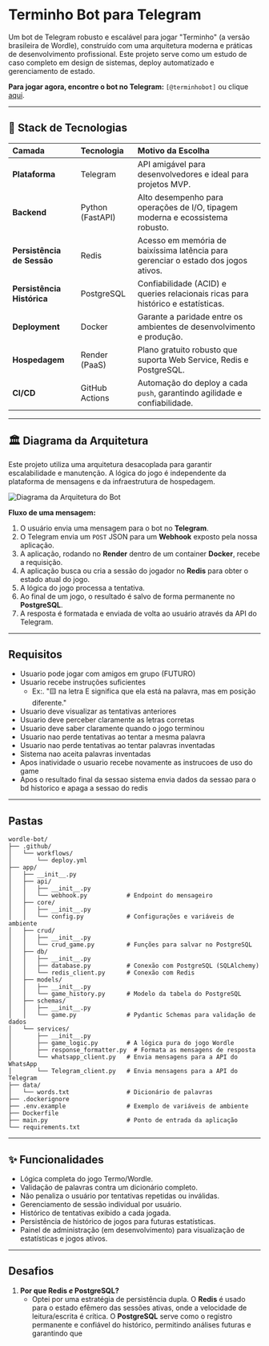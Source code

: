 # Terminho Bot para Telegram

Um bot de Telegram robusto e escalável para jogar "Terminho" (a versão brasileira de Wordle), construído com uma arquitetura moderna e práticas de desenvolvimento profissional. Este projeto serve como um estudo de caso completo em design de sistemas, deploy automatizado e gerenciamento de estado.

**Para jogar agora, encontre o bot no Telegram:** `[@terminhobot]` ou clique [aqui](https://t.me/terminhobot).

---

## 🚀 Stack de Tecnologias

| Camada | Tecnologia | Motivo da Escolha |
| :--- | :--- | :--- |
| **Plataforma** | Telegram | API amigável para desenvolvedores e ideal para projetos MVP. |
| **Backend** | Python (FastAPI) | Alto desempenho para operações de I/O, tipagem moderna e ecossistema robusto. |
| **Persistência de Sessão**| Redis | Acesso em memória de baixíssima latência para gerenciar o estado dos jogos ativos. |
| **Persistência Histórica**| PostgreSQL | Confiabilidade (ACID) e queries relacionais ricas para histórico e estatísticas. |
| **Deployment** | Docker | Garante a paridade entre os ambientes de desenvolvimento e produção. |
| **Hospedagem** | Render (PaaS) | Plano gratuito robusto que suporta Web Service, Redis e PostgreSQL. |
| **CI/CD** | GitHub Actions | Automação do deploy a cada `push`, garantindo agilidade e confiabilidade. |

---

## 🏛️ Diagrama da Arquitetura

Este projeto utiliza uma arquitetura desacoplada para garantir escalabilidade e manutenção. A lógica do jogo é independente da plataforma de mensagens e da infraestrutura de hospedagem.

![Diagrama da Arquitetura do Bot](link)

**Fluxo de uma mensagem:**
1.  O usuário envia uma mensagem para o bot no **Telegram**.
2.  O Telegram envia um `POST` JSON para um **Webhook** exposto pela nossa aplicação.
3.  A aplicação, rodando no **Render** dentro de um container **Docker**, recebe a requisição.
4.  A aplicação busca ou cria a sessão do jogador no **Redis** para obter o estado atual do jogo.
5.  A lógica do jogo processa a tentativa.
6.  Ao final de um jogo, o resultado é salvo de forma permanente no **PostgreSQL**.
7.  A resposta é formatada e enviada de volta ao usuário através da API do Telegram.

---

## Requisitos
- Usuario pode jogar com amigos em grupo (FUTURO)
- Usuario recebe instruções suficientes
  - Ex:. "🟨 na letra E significa que ela está na palavra, mas em posição diferente."
- Usuario deve visualizar as tentativas anteriores
- Usuario deve perceber claramente as letras corretas
- Usuario deve saber claramente quando o jogo terminou
- Usuario nao perde tentativas ao tentar a mesma palavra
- Usuario nao perde tentativas ao tentar palavras inventadas
- Sistema nao aceita palavras inventadas
- Apos inatividade o usuario recebe novamente as instrucoes de uso do game
- Apos o resultado final da sessao sistema envia dados da sessao para o bd historico e apaga a sessao do redis

---

## Pastas
```
wordle-bot/
├── .github/
│   └── workflows/
│       └── deploy.yml
├── app/
│   ├── __init__.py
│   ├── api/
│   │   ├── __init__.py
│   │   └── webhook.py           # Endpoint do mensageiro
│   ├── core/
│   │   ├── __init__.py
│   │   └── config.py            # Configurações e variáveis de ambiente
│   ├── crud/
│   │   ├── __init__.py
│   │   └── crud_game.py         # Funções para salvar no PostgreSQL
│   ├── db/
│   │   ├── __init__.py
│   │   ├── database.py          # Conexão com PostgreSQL (SQLAlchemy)
│   │   └── redis_client.py      # Conexão com Redis
│   ├── models/
│   │   ├── __init__.py
│   │   └── game_history.py      # Modelo da tabela do PostgreSQL
│   ├── schemas/
│   │   ├── __init__.py
│   │   └── game.py              # Pydantic Schemas para validação de dados
│   └── services/
│       ├── __init__.py
│       ├── game_logic.py        # A lógica pura do jogo Wordle
│       ├── response_formatter.py  # Formata as mensagens de resposta
│       └── whatsapp_client.py   # Envia mensagens para a API do WhatsApp
│       └── Telegram_client.py   # Envia mensagens para a API do Telegram
├── data/
│   └── words.txt                # Dicionário de palavras
├── .dockerignore
├── .env.example                 # Exemplo de variáveis de ambiente
├── Dockerfile
├── main.py                      # Ponto de entrada da aplicação
└── requirements.txt
```

---

## ✨ Funcionalidades

* Lógica completa do jogo Termo/Wordle.
* Validação de palavras contra um dicionário completo.
* Não penaliza o usuário por tentativas repetidas ou inválidas.
* Gerenciamento de sessão individual por usuário.
* Histórico de tentativas exibido a cada jogada.
* Persistência de histórico de jogos para futuras estatísticas.
* Painel de administração (em desenvolvimento) para visualização de estatísticas e jogos ativos.

---

## Desafios

1.  **Por que Redis *e* PostgreSQL?**
    * Optei por uma estratégia de persistência dupla. O **Redis** é usado para o estado efêmero das sessões ativas, onde a velocidade de leitura/escrita é crítica. O **PostgreSQL** serve como o registro permanente e confiável do histórico, permitindo análises futuras e garantindo que